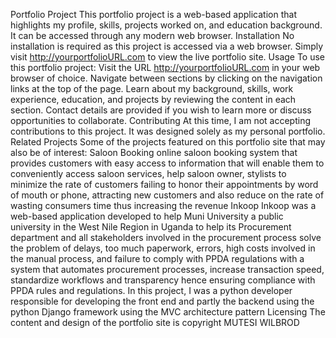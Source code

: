 Portfolio Project
This portfolio project is a web-based application that highlights my profile, skills, projects worked on, and education background. It can be accessed through any modern web browser.
Installation
No installation is required as this project is accessed via a web browser. Simply visit http://yourportfolioURL.com to view the live portfolio site.
Usage
To use this portfolio project:
Visit the URL http://yourportfolioURL.com in your web browser of choice.
Navigate between sections by clicking on the navigation links at the top of the page.
Learn about my background, skills, work experience, education, and projects by reviewing the content in each section.
Contact details are provided if you wish to learn more or discuss opportunities to collaborate.
Contributing
At this time, I am not accepting contributions to this project. It was designed solely as my personal portfolio.
Related Projects
Some of the projects featured on this portfolio site that may also be of interest:
Saloon Booking 
online saloon booking system that provides customers with easy access to information that will enable them to conveniently access saloon services, help saloon owner, stylists to minimize the rate of customers failing to honor their appointments by word of mouth or phone, attracting new customers and also reduce on the rate of wasting consumers time thus increasing the revenue
Inkoop
Inkoop was a web-based application developed to help Muni University a public university in the West Nile Region in Uganda to help its Procurement department and all stakeholders involved in the procurement process solve the problem of delays, too much paperwork, errors, high costs involved in the manual process, and failure to comply with PPDA regulations with a system that automates procurement processes, increase transaction speed, standardize workflows and transparency hence ensuring compliance with PPDA rules and regulations. In this project, I was a python developer responsible for developing the front end and partly the backend using the python Django framework using the MVC architecture pattern
Licensing
The content and design of the portfolio site is copyright MUTESI WILBROD

